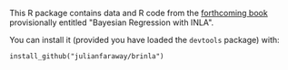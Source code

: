 
This R package contains data and R code from the [forthcoming book](http://julianfaraway.github.io/brinla/) provisionally entitled "Bayesian Regression with INLA". 

You can install it (provided you have loaded the `devtools` package) with:

```
install_github("julianfaraway/brinla")
```

